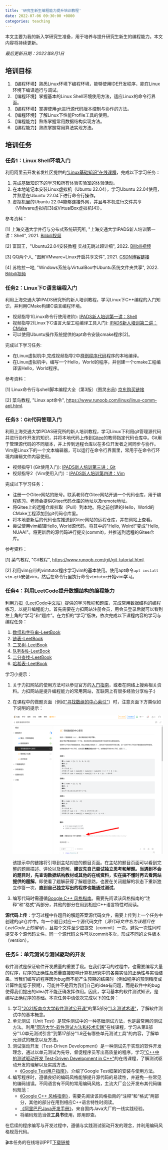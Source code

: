 ```yaml
---
title: '研究生新生编程能力提升培训教程'
date: 2022-07-06 09:30:00 +0800
categories: teaching 
--- 
```


本文主要为我的新入学研究生准备，用于培养与提升研究生新生的编程能力。本文内容将持续更新。

*最后更新日期：2022年8月1日*

## 培训目标

1. 【编程环境】熟悉Linux环境下编程环境，能够使用IDE开发程序，能在Linux环境下编译运行与调试。
2. 【编程环境】掌握基本的Linux Shell环境使用方法，适应Linux的命令行界面。
3. 【编程环境】掌握使用git进行源代码版本控制与协作的方法。
4. 【编程环境】了解Linux下性能Profile工具的使用。
5. 【编程能力】熟练掌握常用数据结构实现方法。
6. 【编程能力】熟练掌握常用算法实现方法。

## 培训任务

### 任务1：Linux Shell环境入门

利用阿里云开发者发社区提供的[“Linux基础知识”在线课程](https://developer.aliyun.com/graph/linux/point/229?spm=a2c6h.21254954.graph.4.67e64fe0dXrbhC)，完成以下学习任务：

1. 完成基础知识下的学习和所有体验实验室的体验活动。
2. 在本地笔记本安装Linux虚拟机（Ubuntu 22.04），学习Ubuntu 22.04使用，并熟悉在Ubuntu 22.04下进行命令行操作。
3. 虚拟机里的Ubuntu 22.04能够连接外网，并且与本机进行文件共享（VMware虚拟机[3]或VirtualBox虚拟机[4]）。


参考资料：

[1] 上海交通大学并行与分布式系统研究所, "上海交通大学IPADS新人培训第一讲：Shell", 2021. [Bilibili视频](https://www.bilibili.com/video/BV1y44y1v7c3/?spm_id_from=333.788&vd_source=351076ebef83681ea73f45ba5a858412)

[2] 富国王，"Ubuntu22.04安装教程 实战无跳过超详细", 2022. [Bilibili视频](https://www.bilibili.com/video/BV1Ru411y7n9?vd_source=351076ebef83681ea73f45ba5a858412)

[3] QQ两个人, "图解VMware+Linux开启共享文件", 2021. [CSDN博客链接](https://blog.csdn.net/qq_44938451/article/details/119104928)

[4] 苏格拉一地, "Windows系统与VirtualBox中Ubuntu系统文件夹共享", 2022. [Bilibili视频](https://www.bilibili.com/read/cv16973605/)

### 任务2：Linux下C语言编程入门

利用上海交通大学IPADS研究所的新人培训教程，学习Linux下C++编程的入门知识，并利用CMake构建C语言编程环境。

- 视频指导1(Linux命令行使用进阶): [IPADS新人培训第一讲：Shell](https://www.bilibili.com/video/BV1y44y1v7c3/?spm_id_from=333.788)
- 视频指导2(Linux下C语言大型工程编译工具入门): [IPADS新人培训第二讲：CMake](https://www.bilibili.com/video/BV14h41187FZ/?spm_id_from=333.788)
- 可以使用Ubuntu操作系统提供的apt命令安装cmake程序[2]。

完成以下学习任务: 

- 在Linux虚拟机中,完成视频指导2中[样例程序代码](https://github.com/richardchien/modern-cmake-by-example)程序的本地编译。
- 在Linux虚拟机中，编写一个Hello，World的程序，并创建一个cmake工程编译该Hello，World程序。

参考资料：

[1] Linux命令行与shell脚本编程大全（第3版）(图灵出品) [京东购买链接](https://item.jd.com/12010266.html#crumb-wrap)

[2] 菜鸟教程, "Linux apt命令", https://www.runoob.com/linux/linux-comm-apt.html.


### 任务3：Git代码管理入门

利用上海交通大学IPDAS研究所的新人培训教程，学习Linux下利用git管理源代码并进行协作开发的知识，并将本地代码上传到[Gitee](https://gitee.com)的教师指定代码仓库中。Git用于管理源代码的不同版本，并上传到远程仓库以在多位开发者之间同步与协作。Vim是Linux下的一个文本编辑器，可以运行在命令行界面里，常用于在命令行环境内编辑文件内容使用。

- 视频指导1 (Git使用入门): [IPADS新人培训第三讲：Git](https://www.bilibili.com/video/BV1YR4y1E7LX/?spm_id_from=333.788)
- 视频指导2（Vim使用入门）：[IPADS新人培训第四讲：Vim](https://www.bilibili.com/video/BV1PL411M7bg/?spm_id_from=333.788) 

完成以下学习任务：

- 注册一个Gitee网站的账号。联系老师在Gitee网站开通一个代码仓库，用于编程练习。老师会提供Gitee代码仓库的地址以及remote地址。
- 将Gitee上的远程仓库拉取（Pull）到本地。将之前创建的Hello，World的CMake工程添加到git代码仓库里。
- 将本地更新后的代码仓库推送到Gitee网站的远程仓库，并在网站上查看。
- 尝试使用vim编辑Hello, World源代码，将其中的"Hello, Wolrd!"变成"Hello, NUAA!"。将更新后的源代码进行提交(commit)，并推送到远程的Gitee仓库。

参考资料：

[1] 菜鸟教程, "Git教程", https://www.runoob.com/git/git-tutorial.html.

[2] 利用vim自带的vimtutor程序学习vim的基本使用。使用apt命令`apt install vim-gtk`安装vim，然后在命令行里执行命令`vimtutor`开始vim学习。

### 任务4：利用LeetCode提升数据结构的编程能力

利用[力扣（LeetCode中文站）](https://leetcode.cn/)提供的学习教程和题库，完成常用数据结构的编程练习，以提升编程能力。首先需要在力扣网站注册会员，用会员登录后就可以看到左上角的“学习”和“题库”。在力扣的“学习”版块，依次完成以下课程内容的学习与编程任务：

1. [数组和字符串-LeetBook](https://leetcode.cn/leetbook/detail/array-and-string/)
2. [链表-LeetBook](https://leetcode.cn/leetbook/detail/linked-list/)
3. [二叉树-LeetBook](https://leetcode.cn/leetbook/detail/data-structure-binary-tree/)
4. [队列&栈-LeetBook](https://leetcode.cn/leetbook/detail/queue-stack/)
5. [二分查找-LeetBook](https://leetcode.cn/leetbook/detail/binary-search/)
6. [哈希表-LeetBook](https://leetcode.cn/leetbook/detail/hash-table/)

学习小提示：

1. 关于力扣网站的使用方法可以参见官方的[入门指南](https://support.leetcode.cn/hc/kb/category/1018381/)，或者在网络上搜索相关资料。力扣网站是提升编程能力的常用网站，互联网上有很多经验分享帖子:)
2. 在课程中的做题页面（例如[“寻找数组的中心索引”](https://leetcode.cn/leetbook/read/array-and-string/yf47s/)）时，注意页面下方类似如下说明的提示：

    ![LeetCode Tips](/img/2022-07-06-prepare-for-graduate-study/leetcode-tip.png)

    该提示中的链接将引导到主站对应的题目页面。在主站的题目页面可以看到完整的题目描述、评论以及题解。**建议先自己尝试独立思考和解题。当遇到不会的题目时，先查询数据结构教材或其他的在线资料，实在搞不懂时再去看网站提供的题解**。即使看了题解获得了解题思路，也要在关闭题解的状态下重新独立作答一次，**直到自己独立写出的程序也能通过测试**。

3. 编写代码时需遵循[Google C++ 风格指南](https://zh-google-styleguide.readthedocs.io/en/latest/)。需要先阅读该风格指南的“注释”和“格式”两部分，其他的部分在用到相应C++语言特性时阅读。

**源代码上传**：学习过程中各题目的解题答案源代码文件，需要上传到上一个任务中创建的git仓库中。每一个题目对应一个源代码文件（*源代码文件名为该题目在LeetCode上的编号*），且每个文件至少应提交（commit）一次。避免一次性同时提交多个源代码文件。同一个源代码文件可以commit多次，形成不同的文件版本（version）。

### 任务5：单元测试与测试驱动的开发

软件测试是保证软件开发质量的重要手段。在我们学习的过程中，也需要编写大量的程序，程序的正确性及质量直接影响计算机研究中的各类实验的正确性与实验结果。当我们编写的程序因为bug而不能产生预期的结果时（例如程序的预测精度或计算性能低于预期），可能并不是因为我们自己的idea有问题，而是软件中的bug使得我们提出的idea并不能正确发挥作用。因此，学习基本的软件测试知识，是编写正确程序的基础。本次任务中请依次完成以下的任务：

1. 学习["2021版南京大学软件测试公开课"](https://www.bilibili.com/video/BV1v3411v785)的第5部分["1.3 测试术语"](https://www.bilibili.com/video/BV1v3411v785?p=5)，了解软件测试中的基本概念。
2. 单元测试（Unit Test）是软件测试中的一种基础测试方法，也是最常用的测试方法。利用["同济大学-软件测试方法和技术实践"](https://www.bilibili.com/video/BV1wW411j7rN)在线课程，学习从第8部分"1.0单元测试引言"到第17部分"1.9还有哪些单元测试工具"的内容，了解单元测试的概念以及方法。
3. 测试驱动开发（Test-Driven Development）是一种测试先于实现的软件开发理念，通过以单元测试为先导，督促程序员写出高质量的程序。学习["C++中的测试驱动开发 Test-Driven Development in C++"](https://www.bilibili.com/video/BV1Yb411v73C)的在线课程，了解测试驱动开发的理解以及实践方法。
   - [《Google Test用户指南》](https://google.github.io/googletest/)，介绍了Google Test框架的安装与使用方法。
4. 编写程序时，遵循良好的编码风格能够提升源代码的易读性，并避免一些常见的编码错误。不同语言有不同的常用编码风格，主流大厂会公开发布其代码编码规范：
   - [《Google C++ 风格指南》](https://zh-google-styleguide.readthedocs.io/en/latest/)，需要先阅读该风格指南的“注释”和“格式”两部分，其他的部分在用到相应C++语言特性时阅读。
   - [《阿里巴巴Java开发手册》](https://developer.aliyun.com/special/tech-java)，来自国内Java大厂的一线实践经验。
   - 将编码规范当做**工具书**使用，即用即查。

在后续的程序编写与开发过程中，遵循与实践测试驱动开发的理念，并利用编码风格规范代码。

🎬本任务的在线培训PPT[下载链接](/assets/任务5培训大纲ppt.pdf)